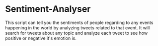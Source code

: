 # Sentiment-Analyser
 This script can tell you the sentiments of people regarding to any events happening in the world by analyzing tweets related to that event. It will search for tweets about any topic and analyze each tweet to see how positive or negative it's emotion is.
